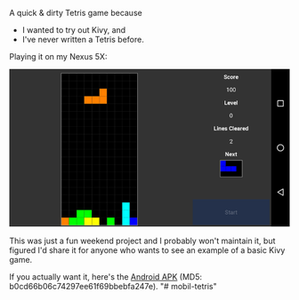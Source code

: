 A quick & dirty Tetris game because

* I wanted to try out Kivy, and
* I've never written a Tetris before.

Playing it on my Nexus 5X:

![Screenshot](/data/tetrivy_screenshot.png?raw=true)

This was just a fun weekend project and I probably won't maintain it, but
figured I'd share it for anyone who wants to see an example of a basic Kivy
game.

If you actually want it, here's the
[Android APK](http://subfocal.net/~mike/Tetrivy-0.1-debug.apk)
(MD5: b0cd66b06c74297ee61f69bbebfa247e).
"# mobil-tetris" 
